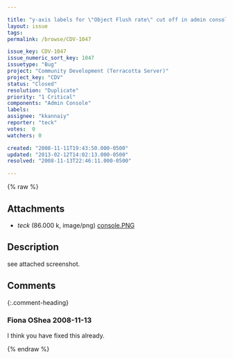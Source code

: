 ```yaml
---

title: "y-axis labels for \"Object Flush rate\" cut off in admin console"
layout: issue
tags: 
permalink: /browse/CDV-1047

issue_key: CDV-1047
issue_numeric_sort_key: 1047
issuetype: "Bug"
project: "Community Development (Terracotta Server)"
project_key: "CDV"
status: "Closed"
resolution: "Duplicate"
priority: "1 Critical"
components: "Admin Console"
labels: 
assignee: "kkannaiy"
reporter: "teck"
votes:  0
watchers: 0

created: "2008-11-11T19:43:50.000-0500"
updated: "2013-02-12T14:02:13.000-0500"
resolved: "2008-11-13T22:46:11.000-0500"

---
```




{% raw %}


## Attachments

* <em>teck</em> (86.000 k, image/png) [console.PNG](/attachments/CDV/CDV-1047/console.PNG)




## Description

<div markdown="1" class="description">

see attached screenshot. 

</div>

## Comments


{:.comment-heading}
### **Fiona OShea** <span class="date">2008-11-13</span>

<div markdown="1" class="comment">

I think you have fixed this already.

</div>



{% endraw %}
